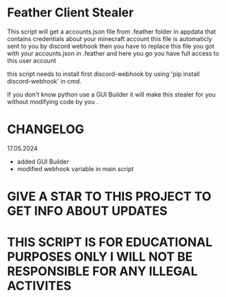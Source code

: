 # Feather Client Stealer
This script will get a accounts.json file from .feather folder in appdata that contains credentials about your minecraft account this file is automaticly sent to you by discord webhook then you have to replace this file you got with your accounts.json in .feather and here you go you have full access to this user account

this script needs to install first discord-webhook by using 'pip install discord-webhook' in cmd.

If you don't know python use a GUI Builder it will make this stealer for you without modifying code by you
.
# CHANGELOG
17.05.2024
  - added GUI Builder
  - modified webhook variable in main script

# GIVE A STAR TO THIS PROJECT TO GET INFO ABOUT UPDATES

# THIS SCRIPT IS FOR EDUCATIONAL PURPOSES ONLY I WILL NOT BE RESPONSIBLE FOR ANY ILLEGAL ACTIVITES
